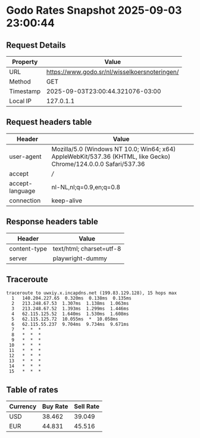 # Godo Rates Snapshot 2025-09-03 23:00:44
## Request Details

| Property | Value |
|----------|-------|
| URL | https://www.godo.sr/nl/wisselkoersnoteringen/ |
| Method | GET |
| Timestamp | 2025-09-03T23:00:44.321076-03:00 |
| Local IP | 127.0.1.1 |
    
## Request headers table

| Header | Value |
|--------|-------|
| user-agent | Mozilla/5.0 (Windows NT 10.0; Win64; x64) AppleWebKit/537.36 (KHTML, like Gecko) Chrome/124.0.0.0 Safari/537.36 |
| accept | */* |
| accept-language | nl-NL,nl;q=0.9,en;q=0.8 |
| connection | keep-alive |

    
## Response headers table
| Header | Value |
|--------|-------|
| content-type | text/html; charset=utf-8 |
| server | playwright-dummy |

## Traceroute 

```
traceroute to uwxiy.x.incapdns.net (199.83.129.128), 15 hops max
  1   140.204.227.65  0.320ms  0.138ms  0.135ms 
  2   213.248.67.53  1.307ms  1.138ms  1.063ms 
  3   213.248.67.52  1.393ms  1.299ms  1.446ms 
  4   62.115.125.52  1.640ms  1.530ms  1.608ms 
  5   62.115.125.72  10.055ms  *  10.058ms 
  6   62.115.55.237  9.704ms  9.734ms  9.671ms 
  7   *  *  * 
  8   *  *  * 
  9   *  *  * 
 10   *  *  * 
 11   *  *  * 
 12   *  *  * 
 13   *  *  * 
 14   *  *  * 
 15   *  *  * 

```


## Table of rates

| Currency | Buy Rate | Sell Rate |
|----------|----------|-----------|
| USD | 38.462 | 39.049 |
| EUR | 44.831 | 45.516 |

